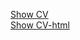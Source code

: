  [Show CV](https://OtabekVaxobov.github.io/rsschool-cv/cv)<br>
 [Show CV-html](https://OtabekVaxobov.github.io/rsschool-cv/)
